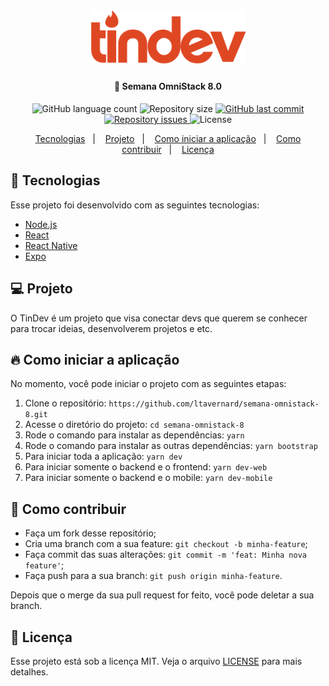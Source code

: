 <h1 align="center">
  <img alt="TinDev" title="#TinDev" src=".github/logo.png" width="250px" />
</h1>

<h4 align="center">
  🚀 Semana OmniStack 8.0
</h4>

<p align="center">
  <img alt="GitHub language count" src="https://img.shields.io/github/languages/count/ltavernard/semana-omnistack-8">

  <img alt="Repository size" src="https://img.shields.io/github/repo-size/ltavernard/semana-omnistack-8">

  <a href="https://github.com/ltavernard/semana-omnistack-8/commits/master">
    <img alt="GitHub last commit" src="https://img.shields.io/github/last-commit/ltavernard/semana-omnistack-8">
  </a>

  <a href="https://github.com/ltavernard/semana-omnistack-8/issues">
    <img alt="Repository issues" src="https://img.shields.io/github/issues/ltavernard/semana-omnistack-8">
  </a>

  <img alt="License" src="https://img.shields.io/badge/license-MIT-brightgreen">
</p>

<p align="center">
  <a href="#-tecnologias">Tecnologias</a>&nbsp;&nbsp;&nbsp;|&nbsp;&nbsp;&nbsp;
  <a href="#-projeto">Projeto</a>&nbsp;&nbsp;&nbsp;|&nbsp;&nbsp;&nbsp;
  <a href="#-como-iniciar-a-aplicação">Como iniciar a aplicação</a>&nbsp;&nbsp;&nbsp;|&nbsp;&nbsp;&nbsp;
  <a href="#-como-contribuir">Como contribuir</a>&nbsp;&nbsp;&nbsp;|&nbsp;&nbsp;&nbsp;
  <a href="#-licença">Licença</a>
</p>

## 🚀 Tecnologias

Esse projeto foi desenvolvido com as seguintes tecnologias:

- [Node.js](https://nodejs.org/en/)
- [React](https://reactjs.org/)
- [React Native](https://facebook.github.io/react-native/)
- [Expo](https://expo.io/)

## 💻 Projeto

O TinDev é um projeto que visa conectar devs que querem se conhecer para trocar ideias, desenvolverem projetos e etc.

## 🔥 Como iniciar a aplicação

No momento, você pode iniciar o projeto com as seguintes etapas:

1. Clone o repositório: `https://github.com/ltavernard/semana-omnistack-8.git`
2. Acesse o diretório do projeto: `cd semana-omnistack-8`
3. Rode o comando para instalar as dependências: `yarn`
4. Rode o comando para instalar as outras dependências: `yarn bootstrap`
5. Para iniciar toda a aplicação: `yarn dev`
6. Para iniciar somente o backend e o frontend: `yarn dev-web`
6. Para iniciar somente o backend e o mobile: `yarn dev-mobile`

## 🤔 Como contribuir

- Faça um fork desse repositório;
- Cria uma branch com a sua feature: `git checkout -b minha-feature`;
- Faça commit das suas alterações: `git commit -m 'feat: Minha nova feature'`;
- Faça push para a sua branch: `git push origin minha-feature`.

Depois que o merge da sua pull request for feito, você pode deletar a sua branch.

## 📝 Licença

Esse projeto está sob a licença MIT. Veja o arquivo [LICENSE](LICENSE.md) para mais detalhes.
